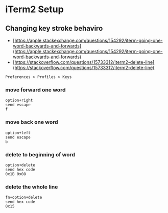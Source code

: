# iTerm2 Setup

## Changing key stroke behaviro 

- [https://apple.stackexchange.com/questions/154292/iterm-going-one-word-backwards-and-forwards](https://apple.stackexchange.com/questions/154292/iterm-going-one-word-backwards-and-forwards)
- [https://stackoverflow.com/questions/15733312/iterm2-delete-line](https://stackoverflow.com/questions/15733312/iterm2-delete-line)


```
Preferences > Profiles > Keys
```

### move forward one word

```
option+right
send escape
f
```

### move back one word

```
option+left
send escape
b
```

### delete to beginning of word 

```
option+delete
send hex code
0x1B 0x08
```

### delete the whole line 

```
fn+option+delete
send hex code
0x15
```